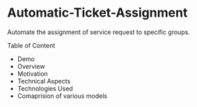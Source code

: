 # Automatic-Ticket-Assignment
Automate the assignment of service request to specific groups.

Table of Content 
* Demo
* Overview
* Motivation
* Technical Aspects
* Technologies Used
* Comaprision of various models
